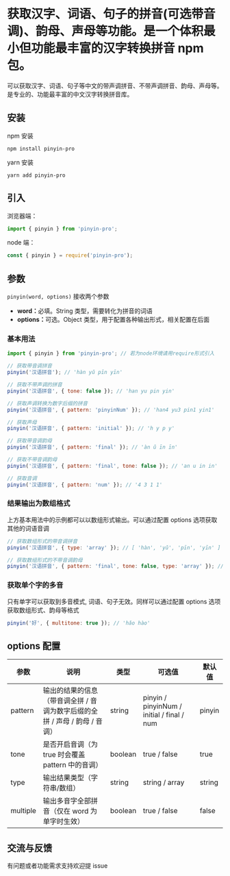 # 获取汉字、词语、句子的拼音(可选带音调)、韵母、声母等功能。是一个体积最小但功能最丰富的汉字转换拼音 npm 包。

可以获取汉字、词语、句子等中文的带声调拼音、不带声调拼音、韵母、声母等。是专业的、功能最丰富的中文汉字转换拼音库。

## 安装

npm 安装

```
npm install pinyin-pro
```

yarn 安装

```
yarn add pinyin-pro
```

## 引入

浏览器端：

```javascript
import { pinyin } from 'pinyin-pro';
```

node 端：

```javascript
const { pinyin } = require('pinyin-pro');
```

## 参数

`pinyin(word, options)` 接收两个参数<br>

- <b>word：</b>必填。String 类型，需要转化为拼音的词语
- <b>options：</b>可选。Object 类型，用于配置各种输出形式，相关配置在后面

### 基本用法

```javascript
import { pinyin } from 'pinyin-pro'; // 若为node环境请用require形式引入

// 获取带音调拼音
pinyin('汉语拼音'); // 'hàn yǔ pīn yīn'

// 获取不带声调的拼音
pinyin('汉语拼音', { tone: false }); // 'han yu pin yin'

// 获取声调转换为数字后缀的拼音
pinyin('汉语拼音', { pattern: 'pinyinNum' }); // 'han4 yu3 pin1 yin1'

// 获取声母
pinyin('汉语拼音', { pattern: 'initial' }); // 'h y p y'

// 获取带音调韵母
pinyin('汉语拼音', { pattern: 'final' }); // 'àn ǔ īn īn'

// 获取不带音调韵母
pinyin('汉语拼音', { pattern: 'final', tone: false }); // 'an u in in'

// 获取音调
pinyin('汉语拼音', { pattern: 'num' }); // '4 3 1 1'
```

### 结果输出为数组格式

上方基本用法中的示例都可以以数组形式输出。可以通过配置 options 选项获取其他的词语音调

```javascript
// 获取数组形式的带音调拼音
pinyin('汉语拼音', { type: 'array' }); // [ 'hàn', 'yǔ', 'pīn', 'yīn' ]

// 获取数组形式的不带音调韵母
pinyin('汉语拼音', { pattern: 'final', tone: false, type: 'array' }); // ['an', 'u', 'in', 'in']
```

### 获取单个字的多音

只有单字可以获取到多音模式, 词语、句子无效。同样可以通过配置 options 选项获取数组形式、韵母等格式

```javascript
pinyin('好', { multitone: true }); // 'hǎo hào'
```

## options 配置

| 参数     | 说明                                                                       | 类型    | 可选值                                     | 默认值 |
| -------- | -------------------------------------------------------------------------- | ------- | ------------------------------------------ | ------ |
| pattern  | 输出的结果的信息（带音调全拼 / 音调为数字后缀的全拼 / 声母 / 韵母 / 音调） | string  | pinyin / pinyinNum / initial / final / num | pinyin |
| tone     | 是否开启音调（为 true 时会覆盖 pattern 中的音调）                          | boolean | true / false                               | true   |
| type     | 输出结果类型（字符串/数组）                                                | string  | string / array                             | string |
| multiple | 输出多音字全部拼音（仅在 word 为单字时生效）                               | boolean | true / false                               | false  |

## 交流与反馈

有问题或者功能需求支持欢迎提 issue
